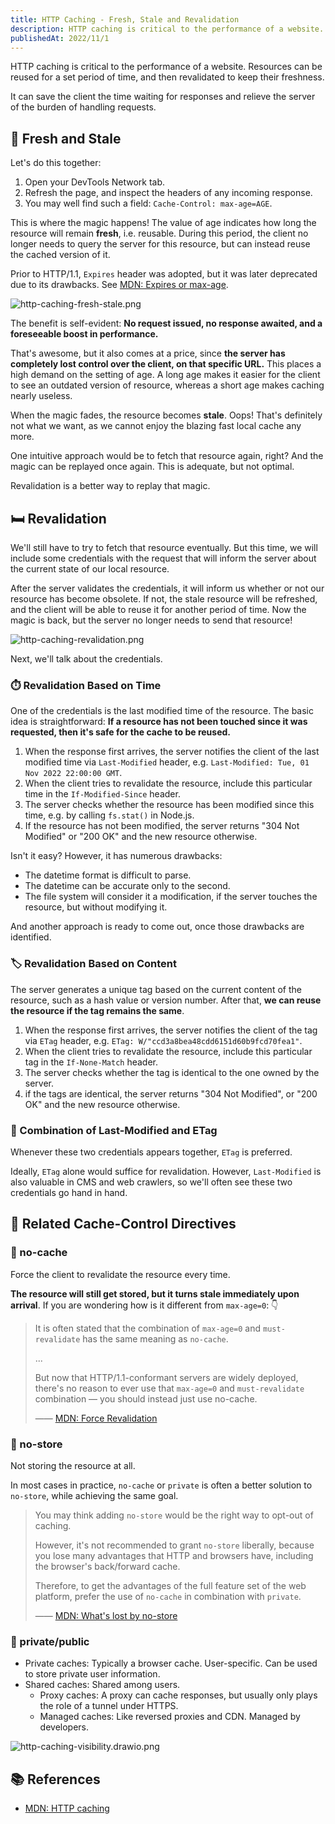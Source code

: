 ```yaml
---
title: HTTP Caching - Fresh, Stale and Revalidation
description: HTTP caching is critical to the performance of a website. Resources can be reused for a set period of time, and then revalidated to keep their freshness.
publishedAt: 2022/11/1
---
```


HTTP caching is critical to the performance of a website. Resources can be reused for a set period of time, and then revalidated to keep their freshness.

It can save the client the time waiting for responses and relieve the server of the burden of handling requests.

## 🍎 Fresh and Stale

Let's do this together:

1. Open your DevTools Network tab.
2. Refresh the page, and inspect the headers of any incoming response.
3. You may well find such a field: `Cache-Control: max-age=AGE`.

This is where the magic happens! The value of age indicates how long the resource will remain **fresh**, i.e. reusable. During this period, the client no longer needs to query the server for this resource, but can instead reuse the cached version of it.

Prior to HTTP/1.1, `Expires` header was adopted, but it was later deprecated due to its drawbacks. See [MDN: Expires or max-age](https://developer.mozilla.org/en-US/docs/Web/HTTP/Caching#expires_or_max-age).

![http-caching-fresh-stale.png](https://s2.loli.net/2022/11/01/r7gkDqwnlZzcYiW.png)

The benefit is self-evident: **No request issued, no response awaited, and a foreseeable boost in performance.**

That's awesome, but it also comes at a price, since **the server has completely lost control over the client, on that specific URL.** This places a high demand on the setting of age. A long age makes it easier for the client to see an outdated version of resource, whereas a short age makes caching nearly useless.

When the magic fades, the resource becomes **stale**. Oops! That's definitely not what we want, as we cannot enjoy the blazing fast local cache any more.

One intuitive approach would be to fetch that resource again, right? And the magic can be replayed once again. This is adequate, but not optimal.

Revalidation is a better way to replay that magic.

## 🛏️ Revalidation

We'll still have to try to fetch that resource eventually. But this time, we will include some credentials with the request that will inform the server about the current state of our local resource.

After the server validates the credentials, it will inform us whether or not our resource has become obsolete. If not, the stale resource will be refreshed, and the client will be able to reuse it for another period of time. Now the magic is back, but the server no longer needs to send that resource!

![http-caching-revalidation.png](https://s2.loli.net/2022/11/01/6AOxd3h2NleLjJU.png)

Next, we'll talk about the credentials.

### ⏱️ Revalidation Based on Time

One of the credentials is the last modified time of the resource. The basic idea is straightforward: **If a resource has not been touched since it was requested, then it's safe for the cache to be reused.**

1. When the response first arrives, the server notifies the client of the last modified time via `Last-Modified` header, e.g. `Last-Modified: Tue, 01 Nov 2022 22:00:00 GMT`.
2. When the client tries to revalidate the resource, include this particular time in the `If-Modified-Since` header.
3. The server checks whether the resource has been modified since this time, e.g. by calling `fs.stat()` in Node.js.
4. If the resource has not been modified, the server returns "304 Not Modified" or "200 OK" and the new resource otherwise.

Isn't it easy? However, it has numerous drawbacks:

- The datetime format is difficult to parse.
- The datetime can be accurate only to the second.
- The file system will consider it a modification, if the server touches the resource, but without modifying it.

And another approach is ready to come out, once those drawbacks are identified.

### 🏷️ Revalidation Based on Content

The server generates a unique tag based on the current content of the resource, such as a hash value or version number. After that, **we can reuse the resource if the tag remains the same**.

1. When the response first arrives, the server notifies the client of the tag via `ETag` header, e.g. `ETag: W/"ccd3a8bea48cdd6151d60b9fcd70fea1"`.
2. When the client tries to revalidate the resource, include this particular tag in the `If-None-Match` header.
3. The server checks whether the tag is identical to the one owned by the server.
4. if the tags are identical, the server returns "304 Not Modified", or "200 OK" and the new resource otherwise.

### 🤝 Combination of Last-Modified and ETag

Whenever these two credentials appears together, `ETag` is preferred.

Ideally, `ETag` alone would suffice for revalidation. However, `Last-Modified` is also valuable in CMS and web crawlers, so we'll often see these two credentials go hand in hand.

## 🤔 Related Cache-Control Directives

### 🚫 no-cache

Force the client to revalidate the resource every time.

**The resource will still get stored, but it turns stale immediately upon arrival**. If you are wondering how is it different from `max-age=0`: 👇

> It is often stated that the combination of `max-age=0` and `must-revalidate` has the same meaning as `no-cache`.
>
> ...
>
> But now that HTTP/1.1-conformant servers are widely deployed, there's no reason to ever use that `max-age=0` and `must-revalidate` combination — you should instead just use no-cache.
>
> —— [MDN: Force Revalidation](https://developer.mozilla.org/en-US/docs/Web/HTTP/Caching#force_revalidation)

### 🚫 no-store

Not storing the resource at all.

In most cases in practice, `no-cache` or `private` is often a better solution to `no-store`, while achieving the same goal.

> You may think adding `no-store` would be the right way to opt-out of caching.
>
> However, it's not recommended to grant `no-store` liberally, because you lose many advantages that HTTP and browsers have, including the browser's back/forward cache.
>
> Therefore, to get the advantages of the full feature set of the web platform, prefer the use of `no-cache` in combination with `private`.
>
> —— [MDN: What's lost by no-store](https://developer.mozilla.org/en-US/docs/Web/HTTP/Caching#whats_lost_by_no-store)

### 👀 private/public

- Private caches: Typically a browser cache. User-specific. Can be used to store private user information.
- Shared caches: Shared among users.
  - Proxy caches: A proxy can cache responses, but usually only plays the role of a tunnel under HTTPS.
  - Managed caches: Like reversed proxies and CDN. Managed by developers.

![http-caching-visibility.drawio.png](https://s2.loli.net/2022/11/02/MNrg6Qu3lUwXZ9i.png)

## 📚 References

- [MDN: HTTP caching](https://developer.mozilla.org/en-US/docs/Web/HTTP/Caching)
